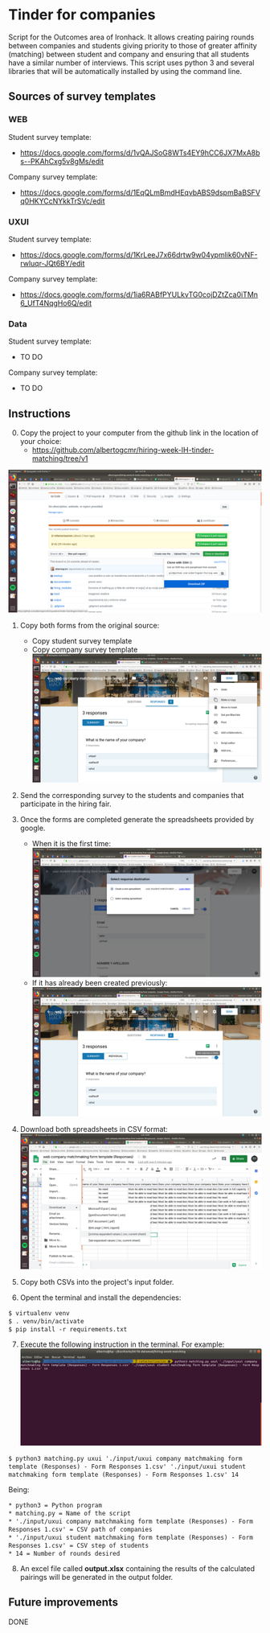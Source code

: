 # Tinder for companies

Script for the Outcomes area of ​​Ironhack. It allows creating pairing rounds between companies and students giving priority to those of greater affinity (matching) between student and company and ensuring that all students have a similar number of interviews.
This script uses python 3 and several libraries that will be automatically installed by using the command line.


## Sources of survey templates


### WEB
Student survey template: 
* https://docs.google.com/forms/d/1vQAJSoG8WTs4EY9hCC6JX7MxA8bs--PKAhCxg5v8gMs/edit

Company survey template:
* https://docs.google.com/forms/d/1EqQLmBmdHEqvbABS9dspmBaBSFVq0HKYCcNYkkTrSVc/edit

### UXUI
Student survey template: 
* https://docs.google.com/forms/d/1KrLeeJ7x66drtw9w04ypmlik60vNF-rwluqr-JQt6BY/edit

Company survey template:
* https://docs.google.com/forms/d/1ia6RABfPYULkvTG0cojDZtZca0iTMn6_UfT4NqgHo6Q/edit

### Data 
Student survey template: 
* TO DO

Company survey template:
* TO DO


## Instructions
0. Copy the project to your computer from the github link in the location of your choice: 
    * https://github.com/albertogcmr/hiring-week-IH-tinder-matching/tree/v1 

![download project](./documentation/00-download-repo.png)

1. Copy both forms from the original source: 
    * Copy student survey template
	* Copy company survey template
![copy form](./documentation/01-copy-form.png)
    
2. Send the corresponding survey to the students and companies that participate in the hiring fair. 
3. Once the forms are completed generate the spreadsheets provided by google. 
    * When it is the first time:  ![create sheet](./documentation/02a-create-sheet.png)
    * If it has already been created previously: ![open sheet](./documentation/02b-open-existing-sheet.png)
4. Download both spreadsheets in CSV format: ![download csv](./documentation/03-download-csv.png)
5. Copy both CSVs into the project's input folder. 
6. Opent the terminal and install the dependencies: 
``` 
$ virtualenv venv 
$ . venv/bin/activate
$ pip install -r requirements.txt
```
7. Execute the following instruction in the terminal. For example: ![console](./documentation/04-console.png)
```
$ python3 matching.py uxui './input/uxui company matchmaking form template (Responses) - Form Responses 1.csv' './input/uxui student matchmaking form template (Responses) - Form Responses 1.csv' 14
```
Being: 

    * python3 = Python program
    * matching.py = Name of the script
    * './input/uxui company matchmaking form template (Responses) - Form Responses 1.csv' = CSV path of companies
    * './input/uxui student matchmaking form template (Responses) - Form Responses 1.csv' = CSV step of students
    * 14 = Number of rounds desired

8. An excel file called **output.xlsx** containing the results of the calculated pairings will be generated in the output folder.

## Future improvements

DONE